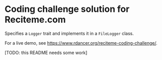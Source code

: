 # Coding challenge solution for Reciteme.com

Specifies a `Logger` trait and implements it in a `FileLogger` class.

For a live demo, see <https://www.rdancer.org/reciteme-coding-challenge/>.

[TODO: this README needs some work]
